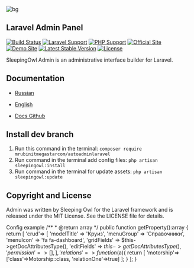 ![bg](https://image.ibb.co/m7Bx0F/12.png)

## Laravel Admin Panel

[![Build Status](https://travis-ci.org/LaravelRUS/SleepingOwlAdmin.svg?branch=master)](https://travis-ci.org/LaravelRUS/SleepingOwlAdmin)
[![Laravel Support](https://img.shields.io/badge/Laravel-5.5--6.3-brightgreen.svg)]()
[![PHP Support](https://img.shields.io/badge/PHP-7.1.3+-brightgreen.svg)]()
[![Official Site](https://img.shields.io/badge/official-site-blue.svg)](https://sleepingowladmin.ru)
[![Demo Site](https://img.shields.io/badge/demo-site-blue.svg)](https://demo.sleepingowladmin.ru/)
[![Latest Stable Version](https://poser.pugx.org/laravelrus/sleepingowl/v/stable)](https://packagist.org/packages/laravelrus/sleepingowl)
[![License](https://poser.pugx.org/laravelrus/sleepingowl/license)](https://packagist.org/packages/laravelrus/sleepingowl)

SleepingOwl Admin is an administrative interface builder for Laravel.


## Documentation

* [Russian](http://sleepingowladmin.ru/#/ru/)
* [English](http://sleepingowladmin.ru/#/en/)

* [Docs Github](https://github.com/SleepingOwlAdmin/docs/tree/new)


## Install dev branch



  1. Run this command in the terminal:
    ```
    composer require mrubinitmegastarcom/autoadminlaravel
    ```
  2. Run command in the terminal add config files: 
    ```
    php artisan sleepingowl:install
    ```
  3. Run command in the terminal for update assets:
    ```
    php artisan sleepingowl:update
    ```



## Copyright and License

Admin was written by Sleeping Owl for the Laravel framework and is released under the MIT License.
See the LICENSE file for details.


Config example 
    /**
     * @return array
     */
    public function getProperty():array
    {
        return [
            'crud'=> [
                'modelTitle' => 'Круиз',
                'menuGroup' => 'Справочники',
                'menuIcon' => 'fa fa-dashboard',
                'gridFields' => $this->getDocAttributesType(),
                'editFields' => $this->getDocAttributesType(),
                'permission' => [],
            ],
            'relations'=> function($a){
                return [
                    'motorship'=>['class'=>Motorship::class, 'relationOne'=>true]
                ];
            }
        ];
    }

